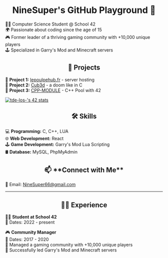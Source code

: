 <h1 align="center">NineSuper's GitHub Playground 🚀</h1>

👨‍💻 Computer Science Student @ School 42<br/>
🌍 Passionate about coding since the age of 15<br/>
🎮 Former leader of a thriving gaming community with +10,000 unique players<br/>
🕹️ Specialized in Garry's Mod and Minecraft servers<br/>

<h2 align="center">🚀 Projects</h2>

📁 **Project 1:** [lepoulpehub.fr](https://lepoulpehub.fr) - server hosting</br>
📁 **Project 2:** [Cub3d](https://github.com/NineSuper/Cub3D) - a doom like in C</br>
📁 **Project 3:** [CPP-MODULE](https://github.com/NineSuper/CPP-module) - C++ Pool with 42</br>


[![tde-los-'s 42 stats](https://badge42.coday.fr/api/v2/clpo61f0c167701t692asdwoa/stats?cursusId=21&coalitionId=316)](https://github.com/Coday-meric/badge42)

<h2 align="center">🛠️ Skills</h2>

💻 **Programming:** C, C++, LUA</br>
🌐 **Web Development:** React</br>
🕹️ **Game Development:** Garry's Mod Lua Scripting</br>
🛢️ **Database:** MySQL, PhpMyAdmin</br>

<h2 align="center">📫 **Connect with Me** </h2>

📧 Email: NineSuper66@gmail.com

---

<h2 align="center">👨‍💼 Experience</h2>

👨‍💻 **Student at School 42**</br>
📆 Dates: 2022 - present</br>
  
🎮 **Community Manager**</br>
📆 Dates: 2017 - 2020</br>
📌 Managed a gaming community with +10,000 unique players</br>
🚀 Successfully led Garry's Mod and Minecraft servers</br>
